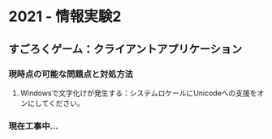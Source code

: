 # 2021 - 情報実験2

## すごろくゲーム：クライアントアプリケーション

### 現時点の可能な問題点と対処方法

1. Windowsで文字化けが発生する：システムロケールにUnicodeへの支援をオンにしてください。

### 現在工事中…
